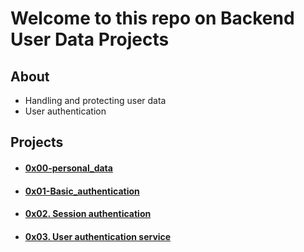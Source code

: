# Welcome to this repo on Backend User Data Projects

## About
- Handling  and protecting user data
- User authentication

## Projects
- #### [0x00-personal_data](0x00-personal_data)
- #### [0x01-Basic_authentication](0x01-Basic_authentication)
- #### [0x02. Session authentication](0x02-Session_authentication)
- #### [0x03. User authentication service](0x03-user_authentication_service)